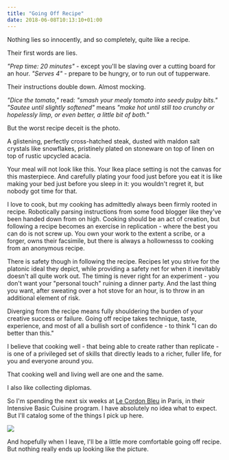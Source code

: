 ```yaml
---
title: "Going Off Recipe"
date: 2018-06-08T10:13:10+01:00
---
```


Nothing lies so innocently, and so completely, quite like a recipe.

Their first words are lies.

_"Prep time: 20 minutes"_ - except you'll be slaving over a cutting board for an hour. _"Serves 4"_ - prepare to be hungry, or to run out of tupperware.

Their instructions double down. Almost mocking.

_"Dice the tomato,"_ read: _"smash your mealy tomato into seedy pulpy bits."_ _"Sautee until slightly softened"_ means _"make hot until still too crunchy or hopelessly limp, or even better, a little bit of both."_

But the worst recipe deceit is the photo. 

A glistening, perfectly cross-hatched steak, dusted with maldon salt crystals like snowflakes, pristinely plated on stoneware on top of linen on top of rustic upcycled acacia. 

Your meal will not look like this. Your Ikea place setting is not the canvas for this masterpiece. And carefully plating your food just before you eat it is like making your bed just before you sleep in it: you wouldn't regret it, but nobody got time for that.

I love to cook, but my cooking has admittedly always been firmly rooted in recipe. Robotically parsing instructions from some food blogger like they've been handed down from on high. Cooking should be an act of creation, but following a recipe becomes an exercise in replication - where the best you can do is not screw up. You own your work to the extent a scribe, or a forger, owns their facsimile, but there is always a hollownesss to cooking from an anonymous recipe.

There is safety though in following the recipe. Recipes let you strive for the platonic ideal they depict, while providing a safety net for when it inevitably doesn't all quite work out. The timing is never right for an experiment - you don't want your "personal touch" ruining a dinner party. And the last thing you want, after sweating over a hot stove for an hour, is to throw in an additional element of risk.

Diverging from the recipe means fully shouldering the burden of your creative success or failure. Going off recipe takes technique, taste, experience, and most of all a bullish sort of confidence - to think "I can do better than this."

I believe that cooking well - that being able to create rather than replicate - is one of a privileged set of skills that directly leads to a richer, fuller life, for you and everyone around you. 

That cooking well and living well are one and the same.

I also like collecting diplomas. 

So I'm spending the next six weeks at [Le Cordon Bleu](https://www.cordonbleu.edu/home/en) in Paris, in their Intensive Basic Cuisine program. I have absolutely no idea what to expect. But I'll catalog some of the things I pick up here.

<img src="/post/going-off-recipe/arc.jpg" />

And hopefully when I leave, I'll be a little more comfortable going off recipe. But nothing really ends up looking like the picture.